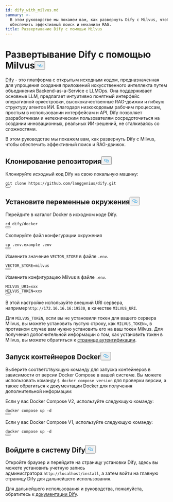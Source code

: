 ```yaml
---
id: dify_with_milvus.md
summary: >-
  В этом руководстве мы покажем вам, как развернуть Dify с Milvus, чтобы
  обеспечить эффективный поиск и механизм RAG.
title: Развертывание Dify с помощью Milvus
---
```

<h1 id="Deploying-Dify-with-Milvus" class="common-anchor-header">Развертывание Dify с помощью Milvus<button data-href="#Deploying-Dify-with-Milvus" class="anchor-icon" translate="no">
      <svg translate="no"
        aria-hidden="true"
        focusable="false"
        height="20"
        version="1.1"
        viewBox="0 0 16 16"
        width="16"
      >
        <path
          fill="#0092E4"
          fill-rule="evenodd"
          d="M4 9h1v1H4c-1.5 0-3-1.69-3-3.5S2.55 3 4 3h4c1.45 0 3 1.69 3 3.5 0 1.41-.91 2.72-2 3.25V8.59c.58-.45 1-1.27 1-2.09C10 5.22 8.98 4 8 4H4c-.98 0-2 1.22-2 2.5S3 9 4 9zm9-3h-1v1h1c1 0 2 1.22 2 2.5S13.98 12 13 12H9c-.98 0-2-1.22-2-2.5 0-.83.42-1.64 1-2.09V6.25c-1.09.53-2 1.84-2 3.25C6 11.31 7.55 13 9 13h4c1.45 0 3-1.69 3-3.5S14.5 6 13 6z"
        ></path>
      </svg>
    </button></h1><p><a href="https://dify.ai/">Dify</a> - это платформа с открытым исходным кодом, предназначенная для упрощения создания приложений искусственного интеллекта путем объединения Backend-as-a-Service с LLMOps. Она поддерживает основные LLM, предлагает интуитивно понятный интерфейс оперативной оркестровки, высококачественные RAG-движки и гибкую структуру агентов ИИ. Благодаря низкокодовым рабочим процессам, простым в использовании интерфейсам и API, Dify позволяет разработчикам и нетехническим пользователям сосредоточиться на создании инновационных, реальных ИИ-решений, не сталкиваясь со сложностями.</p>
<p>В этом руководстве мы покажем вам, как развернуть Dify с Milvus, чтобы обеспечить эффективный поиск и RAG-движок.</p>
<h2 id="Clone-the-Repository" class="common-anchor-header">Клонирование репозитория<button data-href="#Clone-the-Repository" class="anchor-icon" translate="no">
      <svg translate="no"
        aria-hidden="true"
        focusable="false"
        height="20"
        version="1.1"
        viewBox="0 0 16 16"
        width="16"
      >
        <path
          fill="#0092E4"
          fill-rule="evenodd"
          d="M4 9h1v1H4c-1.5 0-3-1.69-3-3.5S2.55 3 4 3h4c1.45 0 3 1.69 3 3.5 0 1.41-.91 2.72-2 3.25V8.59c.58-.45 1-1.27 1-2.09C10 5.22 8.98 4 8 4H4c-.98 0-2 1.22-2 2.5S3 9 4 9zm9-3h-1v1h1c1 0 2 1.22 2 2.5S13.98 12 13 12H9c-.98 0-2-1.22-2-2.5 0-.83.42-1.64 1-2.09V6.25c-1.09.53-2 1.84-2 3.25C6 11.31 7.55 13 9 13h4c1.45 0 3-1.69 3-3.5S14.5 6 13 6z"
        ></path>
      </svg>
    </button></h2><p>Клонируйте исходный код Dify на свою локальную машину:</p>
<pre><code translate="no" class="language-shell">git <span class="hljs-built_in">clone</span> https://github.com/langgenius/dify.git
<button class="copy-code-btn"></button></code></pre>
<h2 id="Set-the-Environment-Variables" class="common-anchor-header">Установите переменные окружения<button data-href="#Set-the-Environment-Variables" class="anchor-icon" translate="no">
      <svg translate="no"
        aria-hidden="true"
        focusable="false"
        height="20"
        version="1.1"
        viewBox="0 0 16 16"
        width="16"
      >
        <path
          fill="#0092E4"
          fill-rule="evenodd"
          d="M4 9h1v1H4c-1.5 0-3-1.69-3-3.5S2.55 3 4 3h4c1.45 0 3 1.69 3 3.5 0 1.41-.91 2.72-2 3.25V8.59c.58-.45 1-1.27 1-2.09C10 5.22 8.98 4 8 4H4c-.98 0-2 1.22-2 2.5S3 9 4 9zm9-3h-1v1h1c1 0 2 1.22 2 2.5S13.98 12 13 12H9c-.98 0-2-1.22-2-2.5 0-.83.42-1.64 1-2.09V6.25c-1.09.53-2 1.84-2 3.25C6 11.31 7.55 13 9 13h4c1.45 0 3-1.69 3-3.5S14.5 6 13 6z"
        ></path>
      </svg>
    </button></h2><p>Перейдите в каталог Docker в исходном коде Dify.</p>
<pre><code translate="no" class="language-shell"><span class="hljs-built_in">cd</span> dify/docker
<button class="copy-code-btn"></button></code></pre>
<p>Скопируйте файл конфигурации окружения</p>
<pre><code translate="no" class="language-shell"><span class="hljs-built_in">cp</span> .env.example .<span class="hljs-built_in">env</span>
<button class="copy-code-btn"></button></code></pre>
<p>Измените значение <code translate="no">VECTOR_STORE</code> в файле <code translate="no">.env</code>.</p>
<pre><code translate="no">VECTOR_STORE=milvus
<button class="copy-code-btn"></button></code></pre>
<p>Измените конфигурацию Milvus в файле <code translate="no">.env</code>.</p>
<pre><code translate="no">MILVUS_URI=xxx
MILVUS_TOKEN=xxx
<button class="copy-code-btn"></button></code></pre>
<p>В этой настройке используйте внешний URI сервера, например<code translate="no">http://172.16.16.16:19530</code>, в качестве <code translate="no">MILVUS_URI</code>.</p>
<p>Для <code translate="no">MILVUS_TOKEN</code>, если вы не установили токен для вашего сервера Milvus, вы можете установить пустую строку, как <code translate="no">MILVUS_TOKEN=</code>, в противном случае вам нужно установить его на ваш токен Milvus. Для получения дополнительной информации о том, как установить токен в Milvus, вы можете обратиться к <a href="https://milvus.io/docs/authenticate.md?tab=docker#Update-user-password">странице аутентификации</a>.</p>
<h2 id="Start-the-Docker-Containers" class="common-anchor-header">Запуск контейнеров Docker<button data-href="#Start-the-Docker-Containers" class="anchor-icon" translate="no">
      <svg translate="no"
        aria-hidden="true"
        focusable="false"
        height="20"
        version="1.1"
        viewBox="0 0 16 16"
        width="16"
      >
        <path
          fill="#0092E4"
          fill-rule="evenodd"
          d="M4 9h1v1H4c-1.5 0-3-1.69-3-3.5S2.55 3 4 3h4c1.45 0 3 1.69 3 3.5 0 1.41-.91 2.72-2 3.25V8.59c.58-.45 1-1.27 1-2.09C10 5.22 8.98 4 8 4H4c-.98 0-2 1.22-2 2.5S3 9 4 9zm9-3h-1v1h1c1 0 2 1.22 2 2.5S13.98 12 13 12H9c-.98 0-2-1.22-2-2.5 0-.83.42-1.64 1-2.09V6.25c-1.09.53-2 1.84-2 3.25C6 11.31 7.55 13 9 13h4c1.45 0 3-1.69 3-3.5S14.5 6 13 6z"
        ></path>
      </svg>
    </button></h2><p>Выберите соответствующую команду для запуска контейнеров в зависимости от версии Docker Compose в вашей системе. Вы можете использовать команду <code translate="no">$ docker compose version</code> для проверки версии, а также обратиться к документации Docker для получения дополнительной информации:</p>
<p>Если у вас Docker Compose V2, используйте следующую команду:</p>
<pre><code translate="no" class="language-shell">docker compose up -d
<button class="copy-code-btn"></button></code></pre>
<p>Если у вас Docker Compose V1, используйте следующую команду:</p>
<pre><code translate="no" class="language-shell">docker compose up -d
<button class="copy-code-btn"></button></code></pre>
<h2 id="Log-in-to-Dify" class="common-anchor-header">Войдите в систему Dify<button data-href="#Log-in-to-Dify" class="anchor-icon" translate="no">
      <svg translate="no"
        aria-hidden="true"
        focusable="false"
        height="20"
        version="1.1"
        viewBox="0 0 16 16"
        width="16"
      >
        <path
          fill="#0092E4"
          fill-rule="evenodd"
          d="M4 9h1v1H4c-1.5 0-3-1.69-3-3.5S2.55 3 4 3h4c1.45 0 3 1.69 3 3.5 0 1.41-.91 2.72-2 3.25V8.59c.58-.45 1-1.27 1-2.09C10 5.22 8.98 4 8 4H4c-.98 0-2 1.22-2 2.5S3 9 4 9zm9-3h-1v1h1c1 0 2 1.22 2 2.5S13.98 12 13 12H9c-.98 0-2-1.22-2-2.5 0-.83.42-1.64 1-2.09V6.25c-1.09.53-2 1.84-2 3.25C6 11.31 7.55 13 9 13h4c1.45 0 3-1.69 3-3.5S14.5 6 13 6z"
        ></path>
      </svg>
    </button></h2><p>Откройте браузер и перейдите на страницу установки Dify, здесь вы можете установить учетную запись администратора:<code translate="no">http://localhost/install</code>, а затем войти на главную страницу Dify для дальнейшего использования.</p>
<p>Для дальнейшего использования и руководства, пожалуйста, обратитесь к <a href="https://docs.dify.ai/">документации Dify</a>.</p>
